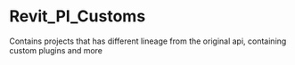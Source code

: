 # Revit_PI_Customs
Contains projects that has different lineage from the original api, containing custom plugins and more
